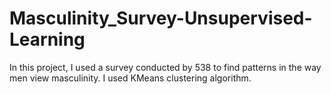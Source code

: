 # Masculinity_Survey-Unsupervised-Learning
In this project, I used a survey conducted by 538 to find patterns in the way men view masculinity. I used KMeans clustering algorithm.
